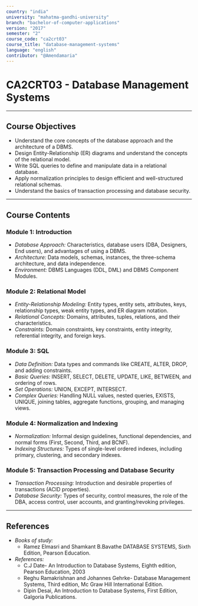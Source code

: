 ```yaml
---
country: "india"
university: "mahatma-gandhi-university"
branch: "bachelor-of-computer-applications"
version: "2017"
semester: "2"
course_code: "ca2crt03"
course_title: "database-management-systems"
language: "english"
contributor: "@Amendamaria"
---
```

# CA2CRT03 - Database Management Systems

---
## Course Objectives

* Understand the core concepts of the database approach and the architecture of a DBMS.
* Design Entity-Relationship (ER) diagrams and understand the concepts of the relational model.
* Write SQL queries to define and manipulate data in a relational database.
* Apply normalization principles to design efficient and well-structured relational schemas.
* Understand the basics of transaction processing and database security.

---
## Course Contents

### Module 1: Introduction
* *Database Approach:* Characteristics, database users (DBA, Designers, End users), and advantages of using a DBMS.
* *Architecture:* Data models, schemas, instances, the three-schema architecture, and data independence.
* *Environment:* DBMS Languages (DDL, DML) and DBMS Component Modules.

### Module 2: Relational Model
* *Entity-Relationship Modeling:* Entity types, entity sets, attributes, keys, relationship types, weak entity types, and ER diagram notation.
* *Relational Concepts:* Domains, attributes, tuples, relations, and their characteristics.
* *Constraints:* Domain constraints, key constraints, entity integrity, referential integrity, and foreign keys.

### Module 3: SQL
* *Data Definition:* Data types and commands like CREATE, ALTER, DROP, and adding constraints.
* *Basic Queries:* INSERT, SELECT, DELETE, UPDATE, LIKE, BETWEEN, and ordering of rows.
* *Set Operations:* UNION, EXCEPT, INTERSECT.
* *Complex Queries:* Handling NULL values, nested queries, EXISTS, UNIQUE, joining tables, aggregate functions, grouping, and managing views.

### Module 4: Normalization and Indexing
* *Normalization:* Informal design guidelines, functional dependencies, and normal forms (First, Second, Third, and BCNF).
* *Indexing Structures:* Types of single-level ordered indexes, including primary, clustering, and secondary indexes.

### Module 5: Transaction Processing and Database Security
* *Transaction Processing:* Introduction and desirable properties of transactions (ACID properties).
* *Database Security:* Types of security, control measures, the role of the DBA, access control, user accounts, and granting/revoking privileges.

---
## References
* *Books of study:*
    * Ramez Elmasri and Shamkant B.Bavathe DATABASE SYSTEMS, Sixth Edition, Pearson Education.
* *References:*
    * C.J Date- An Introduction to Database Systems, Eighth edition, Pearson Education, 2003
    * Reghu Ramakrishnan and Johannes Gehrke- Database Management Systems, Third edition, Mc Graw Hill International Edition.
    * Dipin Desai, An Introduction to Database Systems, First Edition, Galgoria Publications.